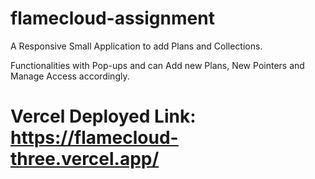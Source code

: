 # flamecloud-assignment
A Responsive Small Application to add Plans and Collections.

Functionalities with Pop-ups and can Add new Plans, New Pointers and Manage Access accordingly.

# Vercel Deployed Link: https://flamecloud-three.vercel.app/
